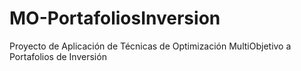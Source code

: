 # MO-PortafoliosInversion
Proyecto de Aplicación de Técnicas de Optimización MultiObjetivo a Portafolios de Inversión

